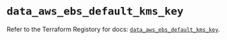 # `data_aws_ebs_default_kms_key`

Refer to the Terraform Registory for docs: [`data_aws_ebs_default_kms_key`](https://registry.terraform.io/providers/hashicorp/aws/5.6.2/docs/data-sources/ebs_default_kms_key).
